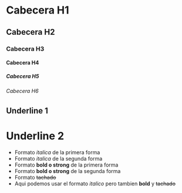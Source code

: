 # Cabecera H1
## Cabecera H2
### Cabecera H3
#### Cabecera H4
##### Cabecera H5
###### Cabecera H6

Underline 1
------------

Underline 2
===========

- Formato *italica* de la primera forma
- Formato _italica_ de la segunda forma
- Formato **bold o strong** de la primera forma
- Formato __bold o strong__ de la segunda forma
- Formato ~~tachado~~
- Aqui podemos usar el formato *italico* pero tambien **bold** y ~~tachado~~